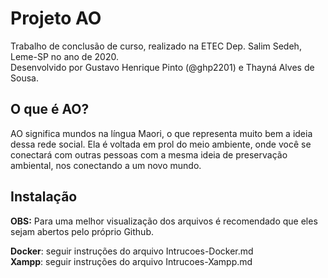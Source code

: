 # Projeto AO

Trabalho de conclusão de curso, realizado na ETEC Dep. Salim Sedeh, Leme-SP no ano de 2020. <br/>
Desenvolvido por Gustavo Henrique Pinto (@ghp2201) e Thayná Alves de Sousa. <br/>

## O que é AO?

AO significa mundos na língua Maori, o que representa muito bem a ideia dessa rede social. Ela é voltada em prol do meio ambiente, onde você se conectará com outras pessoas com a mesma ideia de preservação ambiental, nos conectando a um novo mundo. <br/>

## Instalação

**OBS:** Para uma melhor visualização dos arquivos é recomendado que eles sejam abertos pelo próprio Github.

**Docker**: seguir instruções do arquivo Intrucoes-Docker.md <br/>
**Xampp**: seguir instruções do arquivo Intrucoes-Xampp.md <br/>


